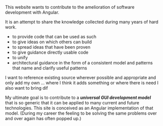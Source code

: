 This website wants to contribute to the amelioration of software development with Angular.

 It is an attempt to share the knowledge collected during many years of hard work.
 
- to provide code that can be used as such
- to give ideas on which others can build
- to spread ideas that have been proven  
- to give guidance directly usable code
- to unify  
- architectural guidance in the form of a consistent model and patterns that name and clarify useful patterns 

I want to reference existing source wherever possible and appropriate and only add my own ... where I think it adds something or where there is need 
I also want to bring dif

My ultimate goal is to contribute to a ***universal GUI development model*** that is so generic that it can be applied to many current and future technologies. This site is conceived as an Angular implementation of that model. (During my career the feeling to be solving the same problems over and over again has often popped up.)

